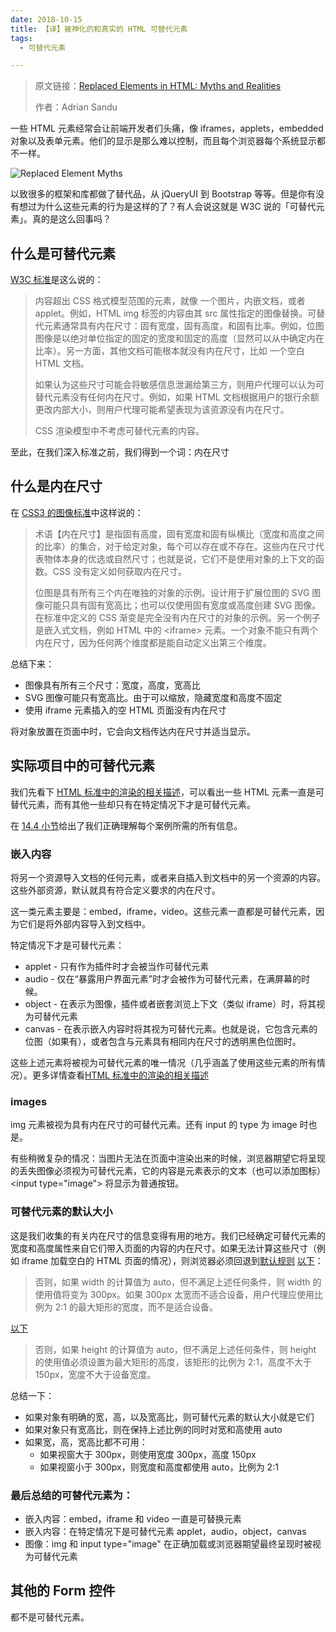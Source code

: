 ```yaml
---
date: 2018-10-15
title: 【译】被神化的和真实的 HTML 可替代元素
tags: 
  - 可替代元素

---
```


> 原文链接：[Replaced Elements in HTML: Myths and Realities](https://www.sitepoint.com/replaced-elements-html-myths-realities/)
>
> 作者：Adrian Sandu

一些 HTML 元素经常会让前端开发者们头痛，像 iframes，applets，embedded 对象以及表单元素。他们的显示是那么难以控制，而且每个浏览器每个系统显示都不一样。

![Replaced Element Myths](https://dab1nmslvvntp.cloudfront.net/wp-content/uploads/2017/07/1501638545replaced-myths.png)

以致很多的框架和库都做了替代品，从 jQueryUI 到 Bootstrap 等等。但是你有没有想过为什么这些元素的行为是这样的了？有人会说这就是 W3C 说的「可替代元素」。真的是这么回事吗？



## 什么是可替代元素

[W3C 标准](https://drafts.csswg.org/css2/conform.html)是这么说的：

> 内容超出 CSS 格式模型范围的元素，就像 一个图片，内嵌文档，或者 applet。例如，HTML img 标签的内容由其 src 属性指定的图像替换。可替代元素通常具有内在尺寸：固有宽度，固有高度，和固有比率。例如，位图图像是以绝对单位指定的固定的宽度和固定的高度（显然可以从中确定内在比率）。另一方面，其他文档可能根本就没有内在尺寸，比如 一个空白 HTML 文档。
>
> 如果认为这些尺寸可能会将敏感信息泄漏给第三方，则用户代理可以认为可替代元素没有任何内在尺寸。例如，如果 HTML 文档根据用户的银行余额更改内部大小，则用户代理可能希望表现为该资源没有内在尺寸。
>
> CSS 渲染模型中不考虑可替代元素的内容。

至此，在我们深入标准之前，我们得到一个词：内在尺寸



## 什么是内在尺寸

在 [CSS3 的图像标准](https://www.w3.org/TR/css3-images/#sizing-terms)中这样说的：

> 术语【内在尺寸】是指固有高度，固有宽度和固有纵横比（宽度和高度之间的比率）的集合，对于给定对象，每个可以存在或不存在。这些内在尺寸代表物体本身的优选或自然尺寸；也就是说，它们不是使用对象的上下文的函数。CSS 没有定义如何获取内在尺寸。
>
> 位图是具有所有三个内在唯独的对象的示例。设计用于扩展位图的 SVG 图像可能只具有固有宽高比；也可以仅使用固有宽度或高度创建 SVG 图像。在标准中定义的 CSS 渐变是完全没有内在尺寸的对象的示例。另一个例子是嵌入式文档，例如 HTML 中的 &lt;iframe&gt; 元素。一个对象不能只有两个内在尺寸，因为任何两个维度都是能自动定义出第三个维度。

总结下来：

- 图像具有所有三个尺寸：宽度，高度，宽高比
- SVG 图像可能只有宽高比。由于可以缩放，隐藏宽度和高度不固定
- 使用 iframe 元素插入的空 HTML 页面没有内在尺寸

将对象放置在页面中时，它会向文档传达内在尺寸并适当显示。



## 实际项目中的可替代元素

我们先看下 [HTML 标准中的渲染的相关描述](https://html.spec.whatwg.org/multipage/rendering.html)，可以看出一些 HTML 元素一直是可替代元素，而有其他一些却只有在特定情况下才是可替代元素。

在 [14.4 小节](https://html.spec.whatwg.org/multipage/rendering.html#replaced-elements)给出了我们正确理解每个案例所需的所有信息。

### 嵌入内容

将另一个资源导入文档的任何元素，或者来自插入到文档中的另一个资源的内容。这些外部资源，默认就具有符合定义要求的内在尺寸。

这一类元素主要是：embed，iframe，video。这些元素一直都是可替代元素，因为它们是将外部内容导入到文档中。

特定情况下才是可替代元素：

- applet - 只有作为插件时才会被当作可替代元素
- audio - 仅在“暴露用户界面元素”时才会被作为可替代元素，在满屏幕的时候。
- object - 在表示为图像，插件或者嵌套浏览上下文（类似 iframe）时，将其视为可替代元素
- canvas - 在表示嵌入内容时将其视为可替代元素。也就是说，它包含元素的位图（如果有），或者包含与元素具有相同内在尺寸的透明黑色位图时。

这些上述元素将被视为可替代元素的唯一情况（几乎涵盖了使用这些元素的所有情况）。更多详情查看[HTML 标准中的渲染的相关描述](https://html.spec.whatwg.org/multipage/rendering.html)



### images

img 元素被视为具有内在尺寸的可替代元素。还有 input 的 type 为 image 时也是。

有些稍微复杂的情况：当图片无法在页面中渲染出来的时候，浏览器期望它将呈现的丢失图像必须视为可替代元素，它的内容是元素表示的文本（也可以添加图标）&lt;input type="image"> 将显示为普通按钮。



### 可替代元素的默认大小

这是我们收集的有关内在尺寸的信息变得有用的地方。我们已经确定可替代元素的宽度和高度属性来自它们带入页面的内容的内在尺寸。如果无法计算这些尺寸（例如 iframe 加载空白的 HTML 页面的情况），则浏览器必须回退到[默认规则](https://www.w3.org/TR/CSS21/visudet.html) [以下](https://www.w3.org/TR/CSS21/visudet.html#Computing_widths_and_margins)：

> 否则，如果 width 的计算值为 auto，但不满足上述任何条件，则 width 的使用值将变为 300px。如果 300px 太宽而不适合设备，用户代理应使用比例为 2:1 的最大矩形的宽度，而不是适合设备。

[以下](https://www.w3.org/TR/CSS21/visudet.html#Computing_heights_and_margins)

> 否则，如果 height 的计算值为 auto，但不满足上述任何条件，则 height 的使用值必须设置为最大矩形的高度，该矩形的比例为 2:1，高度不大于 150px，宽度不大于设备宽度。

总结一下：

- 如果对象有明确的宽，高，以及宽高比，则可替代元素的默认大小就是它们
- 如果对象只有宽高比，则在保持上述比例的同时对宽和高使用 auto
- 如果宽，高，宽高比都不可用：
  - 如果视窗大于 300px，则使用宽度 300px，高度 150px
  - 如果视窗小于 300px，则宽度和高度都使用 auto，比例为 2:1



### 最后总结的可替代元素为：

- 嵌入内容：embed，iframe 和 video 一直是可替换元素
- 嵌入内容：在特定情况下是可替代元素 applet，audio，object，canvas
- 图像：img 和 input type="image" 在正确加载或浏览器期望最终呈现时被视为可替代元素



## 其他的 Form 控件

都不是可替代元素。